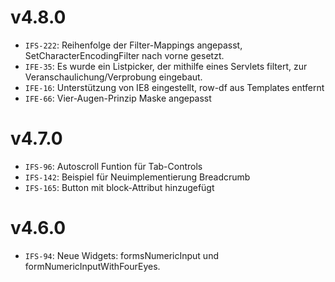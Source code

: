 # v4.8.0
- `IFS-222`: Reihenfolge der Filter-Mappings angepasst, SetCharacterEncodingFilter nach vorne gesetzt.
- `IFE-35`: Es wurde ein Listpicker, der mithilfe eines Servlets filtert, zur Veranschaulichung/Verprobung eingebaut.
- `IFE-16`: Unterstützung von IE8 eingestellt, row-df aus Templates entfernt
- `IFE-66`: Vier-Augen-Prinzip Maske angepasst

# v4.7.0
- `IFS-96`: Autoscroll Funtion für Tab-Controls
- `IFS-142`: Beispiel für Neuimplementierung Breadcrumb
- `IFS-165`: Button mit block-Attribut hinzugefügt

# v4.6.0
- `IFS-94`: Neue Widgets: formsNumericInput und formNumericInputWithFourEyes.